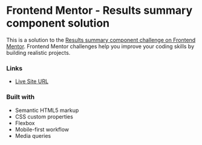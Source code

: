 # Frontend Mentor - Results summary component solution

This is a solution to the [Results summary component challenge on Frontend Mentor](https://www.frontendmentor.io/challenges/results-summary-component-CE_K6s0maV). Frontend Mentor challenges help you improve your coding skills by building realistic projects.

### Links
- [Live Site URL](https://younes-dotcom.github.io/Results-summary-component/)

### Built with

- Semantic HTML5 markup
- CSS custom properties
- Flexbox
- Mobile-first workflow
- Media queries
